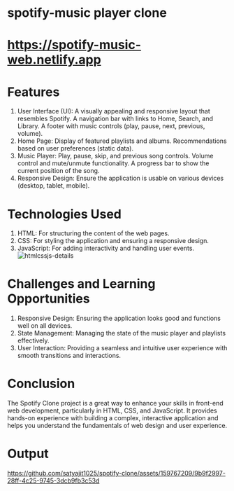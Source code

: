 # spotify-music player clone
# https://spotify-music-web.netlify.app
# Features
1. User Interface (UI): 
  A visually appealing and responsive layout that resembles Spotify.
  A navigation bar with links to Home, Search, and Library.
  A footer with music controls (play, pause, next, previous, volume).
2. Home Page:
   Display of featured playlists and albums.
   Recommendations based on user preferences (static data).
3. Music Player: 
   Play, pause, skip, and previous song controls.
   Volume control and mute/unmute functionality.
   A progress bar to show the current position of the song.    
4. Responsive Design: 
   Ensure the application is usable on various devices (desktop, tablet, mobile).
# Technologies Used
1. HTML: For structuring the content of the web pages.
2. CSS: For styling the application and ensuring a responsive design.
3. JavaScript: For adding interactivity and handling user events.
![htmlcssjs-details](https://github.com/satyajit1025/spotify-clone/assets/159767209/8a0a0b25-debb-48e4-a68d-ea273ccd3fba)
# Challenges and Learning Opportunities
1. Responsive Design: Ensuring the application looks good and functions well on all devices.
2. State Management: Managing the state of the music player and playlists effectively.
3. User Interaction: Providing a seamless and intuitive user experience with smooth transitions and interactions.
# Conclusion
The Spotify Clone project is a great way to enhance your skills in front-end web development, particularly in HTML, CSS, and JavaScript. It provides hands-on experience with building a complex, interactive application and helps you understand the fundamentals of web design and user experience.




# Output
https://github.com/satyajit1025/spotify-clone/assets/159767209/9b9f2997-28ff-4c25-9745-3dcb9fb3c53d


